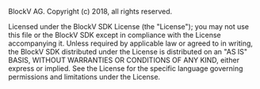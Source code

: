BlockV AG. Copyright (c) 2018, all rights reserved.

Licensed under the BlockV SDK License (the "License"); you may not use this file or the BlockV SDK except in
compliance with the License accompanying it. Unless required by applicable law or agreed to in writing, the BlockV
SDK distributed under the License is distributed on an "AS IS" BASIS, WITHOUT WARRANTIES OR CONDITIONS OF
ANY KIND, either express or implied. See the License for the specific language governing permissions and limitations
under the License.
